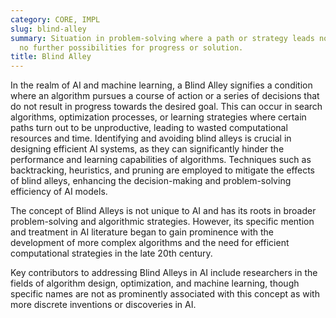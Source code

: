 ```yaml
---
category: CORE, IMPL
slug: blind-alley
summary: Situation in problem-solving where a path or strategy leads nowhere, offering
  no further possibilities for progress or solution.
title: Blind Alley
---
```


In the realm of AI and machine learning, a Blind Alley signifies a condition where an algorithm pursues a course of action or a series of decisions that do not result in progress towards the desired goal. This can occur in search algorithms, optimization processes, or learning strategies where certain paths turn out to be unproductive, leading to wasted computational resources and time. Identifying and avoiding blind alleys is crucial in designing efficient AI systems, as they can significantly hinder the performance and learning capabilities of algorithms. Techniques such as backtracking, heuristics, and pruning are employed to mitigate the effects of blind alleys, enhancing the decision-making and problem-solving efficiency of AI models.

The concept of Blind Alleys is not unique to AI and has its roots in broader problem-solving and algorithmic strategies. However, its specific mention and treatment in AI literature began to gain prominence with the development of more complex algorithms and the need for efficient computational strategies in the late 20th century.

Key contributors to addressing Blind Alleys in AI include researchers in the fields of algorithm design, optimization, and machine learning, though specific names are not as prominently associated with this concept as with more discrete inventions or discoveries in AI.